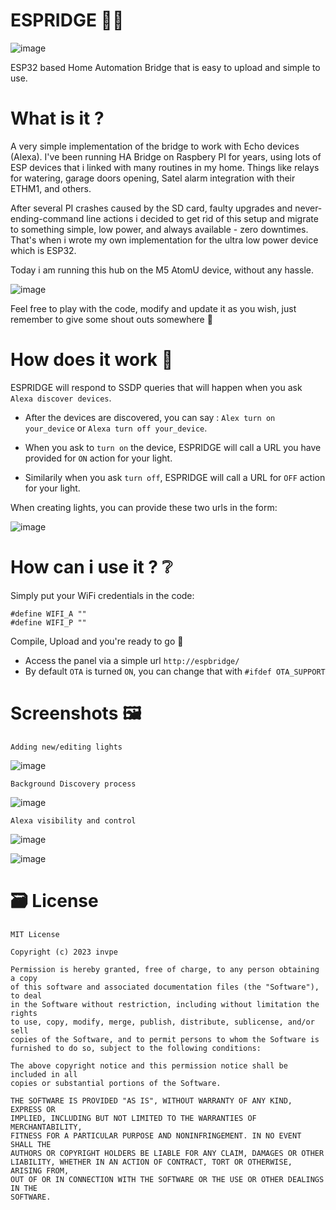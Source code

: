 # ESPRIDGE 🧑‍🚀

![image](https://github.com/invpe/ESPRIDGE/assets/106522950/2f996084-6ec8-426b-a99f-cd349859138f)

ESP32 based Home Automation Bridge that is easy to upload and simple to use.

# What is it ?

A very simple implementation of the bridge to work with Echo devices (Alexa).
I've been running HA Bridge on Raspbery PI for years, using lots of ESP devices that i linked with many routines in my home.
Things like relays for watering, garage doors opening, Satel alarm integration with their ETHM1, and others.

After several PI crashes caused by the SD card, faulty upgrades and never-ending-command line actions i decided to get rid of this setup
and migrate to something simple, low power, and always available - zero downtimes. 
That's when i wrote my own implementation for the ultra low power device which is ESP32.

Today i am running this hub on the M5 AtomU device, without any hassle.

![image](https://github.com/invpe/ESPRIDGE/assets/106522950/5d3b5267-1845-4321-b577-3b63dcd91f45)


Feel free to play with the code, modify and update it as you wish, just remember to give some shout outs somewhere 🤝

# How does it work 🥣

ESPRIDGE will respond to SSDP queries that will happen when you ask `Alexa discover devices`.

- After the devices are discovered, you can say : `Alex turn on your_device` or `Alexa turn off your_device`.

- When you ask to `turn on` the device, ESPRIDGE will call a URL you have provided for `ON` action for your light.

- Similarily when you ask `turn off`, ESPRIDGE will call a URL for `OFF` action for your light.

When creating lights, you can provide these two urls in the form:

![image](https://github.com/invpe/ESPRIDGE/assets/106522950/570308ae-5327-4bd3-9e57-db3fc5708cd6)

# How can i use it ? ❔

Simply put your WiFi credentials in the code:

```
#define WIFI_A ""
#define WIFI_P ""
```

Compile, Upload and you're ready to go 🍪


- Access the panel via a simple url `http://espbridge/`
- By default `OTA` is turned `ON`, you can change that with `#ifdef OTA_SUPPORT`


# Screenshots 🖼️

`Adding new/editing lights`

![image](https://github.com/invpe/ESPRIDGE/assets/106522950/cc08c2e8-ae0c-4561-83ff-f91ea4167338)

  
`Background Discovery process`

![image](https://github.com/invpe/ESPRIDGE/assets/106522950/f4156757-5b1f-4070-89f5-2ea37fb2dfb9)

`Alexa visibility and control`

![image](https://github.com/invpe/ESPRIDGE/assets/106522950/1617ffeb-8431-4a95-800d-c00593f84d5d)

![image](https://github.com/invpe/ESPRIDGE/assets/106522950/67a132e2-8400-48fd-aa37-301894bf9704)



# 🗃️ License
```
MIT License

Copyright (c) 2023 invpe

Permission is hereby granted, free of charge, to any person obtaining a copy
of this software and associated documentation files (the "Software"), to deal
in the Software without restriction, including without limitation the rights
to use, copy, modify, merge, publish, distribute, sublicense, and/or sell
copies of the Software, and to permit persons to whom the Software is
furnished to do so, subject to the following conditions:

The above copyright notice and this permission notice shall be included in all
copies or substantial portions of the Software.

THE SOFTWARE IS PROVIDED "AS IS", WITHOUT WARRANTY OF ANY KIND, EXPRESS OR
IMPLIED, INCLUDING BUT NOT LIMITED TO THE WARRANTIES OF MERCHANTABILITY,
FITNESS FOR A PARTICULAR PURPOSE AND NONINFRINGEMENT. IN NO EVENT SHALL THE
AUTHORS OR COPYRIGHT HOLDERS BE LIABLE FOR ANY CLAIM, DAMAGES OR OTHER
LIABILITY, WHETHER IN AN ACTION OF CONTRACT, TORT OR OTHERWISE, ARISING FROM,
OUT OF OR IN CONNECTION WITH THE SOFTWARE OR THE USE OR OTHER DEALINGS IN THE
SOFTWARE.
```
 

